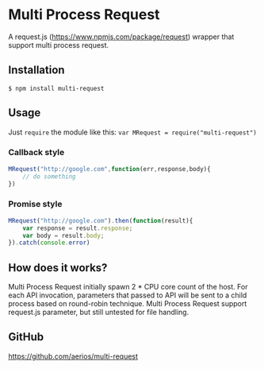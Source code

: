 # Multi Process Request

A request.js (https://www.npmjs.com/package/request) wrapper that support multi process request.

## Installation

`$ npm install multi-request`

## Usage

Just `require` the module like this:
`var MRequest = require("multi-request")`

### Callback style
```javascript
MRequest("http://google.com",function(err,response,body){
	// do something
})
```
### Promise style
```javascript
MRequest("http://google.com").then(function(result){
	var response = result.response;
	var body = result.body;
}).catch(console.error)
```
## How does it works?

Multi Process Request initially spawn 2 * CPU core count of the host. For each API invocation, parameters that passed to API will be sent to a child process based on round-robin technique. Multi Process Request support request.js parameter, but still untested for file handling.

## GitHub

https://github.com/aerios/multi-request
